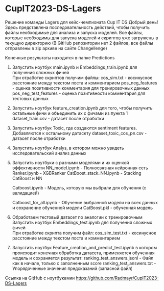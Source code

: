 # CupIT2023-DS-Lagers
Решение команды Lagers для кейс-чемпионата Cup IT DS
Добрый день!
Здесь представлена последовательность действий, чтобы получить файлы необходимые для анализа и запуска моделей.
Все файлы, которые необходимы для запуска моделей и скриптов уже загружены в текущую директорию 
(В GitHub репозитории нет 2 файлов, все файлы отправлены в zip архиве на сайте  Changellenge)

Конечные результаты находятся в папке Predictions

1. Запустить ноутбук main.ipynb и Embeddings_train.ipynb для получения сложных фичей	
	При отработке скриптов получим файлы:
		cos_sim.txt - косинусное расстояние между текстом поста и комментарием
		pos_neg_features - оценка позитивности комментария для тренировочных данных
		pos_neg_test_features - оценка позитивности комментария для тестовых данных

2. Запустить ноутбук feature_creation.ipynb для того, чтобы получить остальные фичи и объединить их с фичами из пункта 1
	dataset_train.csv - датасет после отработки 

3. Запустить ноутбук Toxic, где создаются sentiment features. Добавляются к остальному датасету
	dataset_toxic_cos_pn.csv - датасет после отработки
	
3. Запустить ноутбук Analys, в котором можно увидеть исследовательский анализ данных

4. Запустить ноутбуки с разными моделями и их оценкой эффективности
	NN_model.ipynb - Полносвязная нейронная сеть
	Ranker.ipynb - XGBRanker
	CatBoost_stack_NN.ipynb - Stacking CatBoost и NN

	Catboost.ipynb  - Модель, которую мы выбрали для обучения (с валидацией)

	Catboost_for_all.ipynb - Обучение выбранной модели на всех данных и сохранение обученной модели
	CatBoost.pkl - обученная модель

5. Обработаем тестовый датасет по аналогии с тренировочным
   Запустить ноутбук Embeddings_test.ipynb для получения сложных фичей	
	При отработке скрипта получим файл:
		cos_sim_test.txt - косинусное расстояние между текстом поста и комментарием
		
		
6. Запустить ноутбук Feature_creation_and_predict_test.ipynb в котором происходит конечная обработка датасета,
применяется обученная модель и сохраняется результат:
	ranking_test_answers.jsonl - Файл как в начале, только с заполненным score
	ranking_test_answers.txt - Упорядоченные значения предсказаний (запасной файл)

Ссылка на GitHub с ноутбукамии
https://github.com/Radmayr/CupIT2023-DS-Lagers
